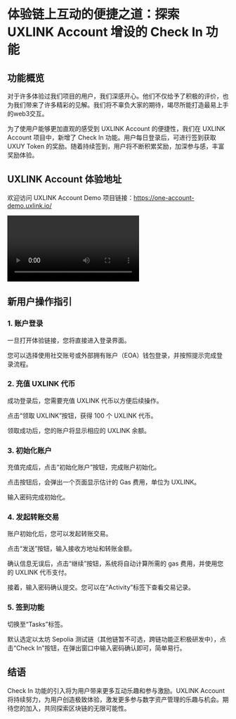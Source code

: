# 体验链上互动的便捷之道：探索 UXLINK Account 增设的 Check In 功能

## 功能概览
对于许多体验过我们项目的用户，我们深感开心。他们不仅给予了积极的评价，也为我们带来了许多精彩的见解。我们将不辜负大家的期待，竭尽所能打造最易上手的web3交互。

为了使用户能够更加直观的感受到 UXLINK Account 的便捷性，我们在 UXLINK Account 项目中，新增了 Check In 功能。用户每日登录后，可进行签到获取 UXUY Token 的奖励。随着持续签到，用户将不断积累奖励，加深参与感，丰富奖励体验。

## UXLINK Account 体验地址
欢迎访问 UXLINK Account Demo 项目链接：https://one-account-demo.uxlink.io/

<video controls src="../../public/video/UXLINK-Account-CheckIn.mp4" title="UXLINK Account CheckIn"></video>

## 新用户操作指引
### 1. 账户登录
一旦打开体验链接，您将直接进入登录界面。

您可以选择使用社交账号或外部拥有账户（EOA）钱包登录，并按照提示完成登录流程。

### 2. 充值 UXLINK 代币
成功登录后，您需要充值 UXLINK 代币以方便后续操作。

点击“领取 UXLINK”按钮，获得 100 个 UXLINK 代币。

领取成功后，您的账户将显示相应的 UXLINK 余额。

### 3. 初始化账户
充值完成后，点击“初始化账户”按钮，完成账户初始化。

点击按钮后，会弹出一个页面显示估计的 Gas 费用，单位为 UXLINK。

输入密码完成初始化。

### 4. 发起转账交易
账户初始化后，您可以发起转账交易。

点击“发送”按钮，输入接收方地址和转账金额。

确认信息无误后，点击“继续”按钮，系统将自动计算所需的 gas 费用，并使用您的 UXLINK 代币支付。

接着，输入密码确认提交。您可以在“Activity”标签下查看交易记录。

### 5. 签到功能
切换至“Tasks”标签。

默认选定以太坊 Sepolia 测试链（其他链暂不可选，跨链功能正积极研发中），点击“Check In”按钮，在弹出窗口中输入密码确认即可，简单易行。

## 结语
Check In 功能的引入将为用户带来更多互动乐趣和参与激励。UXLINK Account 将持续努力，为用户创造极致体验，激发更多参与数字资产管理的乐趣与机会。期待您的加入，共同探索区块链的无限可能性。